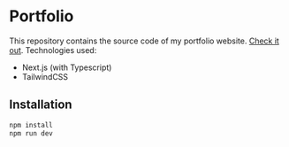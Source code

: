 # Portfolio

This repository contains the source code of my portfolio website. [Check it out](https://portfolio-stoilradkov.vercel.app/).
Technologies used:

- Next.js (with Typescript)
- TailwindCSS

## Installation

```bash
npm install
npm run dev
```
